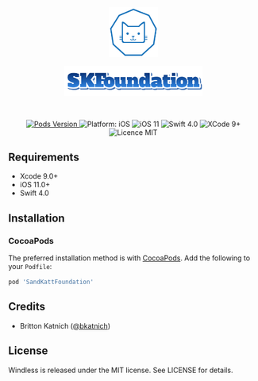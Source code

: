 <p align="center"><img width=20% src="https://github.com/bkatnich/iOS-SKFoundation/blob/master/media/SandKattLogo.png"></p>
<p align="center"><img width=55% src="https://github.com/bkatnich/iOS-SKFoundation/blob/master/media/SKFoundation.png"></p>

&nbsp;&nbsp;&nbsp;&nbsp;&nbsp;&nbsp;&nbsp;&nbsp;&nbsp;&nbsp;&nbsp;&nbsp;&nbsp;&nbsp;&nbsp;&nbsp;&nbsp;

<p align="center">
    <a href="http://cocoapods.org/pods/SandKattFoundation">
        <img src="https://img.shields.io/cocoapods/v/SandKattFoundation.svg?style=flat"
             alt="Pods Version">
    </a>
    <img src="https://img.shields.io/badge/platform-iOS-brightgreen.svg" alt="Platform: iOS"/>
    <img src="https://img.shields.io/badge/iOS-11%2B-brightgreen.svg" alt="iOS 11"/>
    <img src="https://img.shields.io/badge/Swift-4.0-brightgreen.svg" alt="Swift 4.0"/>
    <img src="https://img.shields.io/badge/Xcode-9%2B-brightgreen.svg" alt="XCode 9+"/>
    <img src="https://img.shields.io/badge/licence-MIT-blue.svg" alt="Licence MIT"/>
</p>

## Requirements

- Xcode 9.0+
- iOS 11.0+
- Swift 4.0


## Installation

### CocoaPods

The preferred installation method is with [CocoaPods](https://cocoapods.org). Add the following to your `Podfile`:

```ruby
pod 'SandKattFoundation'
```

 ## Credits

- Britton Katnich ([@bkatnich](https://github.com/bkatnich))

## License

Windless is released under the MIT license. See LICENSE for details.

